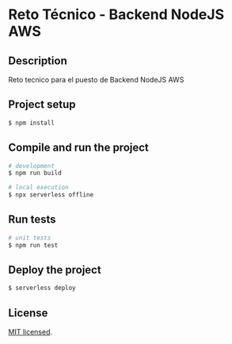 # Reto Técnico - Backend NodeJS AWS

## Description

Reto tecnico para el puesto de Backend NodeJS AWS

## Project setup

```bash
$ npm install
```

## Compile and run the project

```bash
# development
$ npm run build

# local execution
$ npx serverless offline
```

## Run tests

```bash
# unit tests
$ npm run test
```

## Deploy the project

```bash
$ serverless deploy
```

## License

[MIT licensed](https://github.com/nestjs/nest/blob/master/LICENSE).
